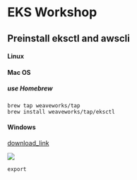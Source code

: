 # EKS Workshop

## Preinstall eksctl and awscli

#### Linux

#### Mac OS
##### use Homebrew
```bash=
brew tap weaveworks/tap
brew install weaveworks/tap/eksctl
```
#### Windows
[download_link](https://github.com/weaveworks/eksctl/releases/download/0.30.0/eksctl_Windows_amd64.zip)


![](https://i.imgur.com/MhjchrM.png)

```bash=
export 
```